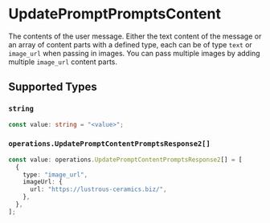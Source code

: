 # UpdatePromptPromptsContent

The contents of the user message. Either the text content of the message or an array of content parts with a defined type, each can be of type `text` or `image_url` when passing in images. You can pass multiple images by adding multiple `image_url` content parts. 


## Supported Types

### `string`

```typescript
const value: string = "<value>";
```

### `operations.UpdatePromptContentPromptsResponse2[]`

```typescript
const value: operations.UpdatePromptContentPromptsResponse2[] = [
  {
    type: "image_url",
    imageUrl: {
      url: "https://lustrous-ceramics.biz/",
    },
  },
];
```

